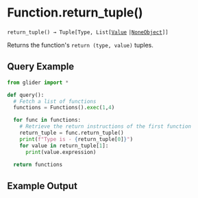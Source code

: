 # Function.return\_tuple()

`return_tuple() → Tuple[Type, List[`[`Value`](../../value/) `|`[`NoneObject`](../../internal/noneobject/)`]]`

Returns the function's `return (type, value)` tuples.

## Query Example

```python
from glider import *

def query():
  # Fetch a list of functions
  functions = Functions().exec(1,4)

  for func in functions:
    # Retrieve the return instructions of the first function
    return_tuple = func.return_tuple()
    print(f"Type is - {return_tuple[0]}")
    for value in return_tuple[1]:
      print(value.expression)

  return functions
```

## Example Output

<figure><img src="../../../.gitbook/assets/Screenshot 2025-08-19 at 2.57.57 PM.png" alt=""><figcaption></figcaption></figure>
